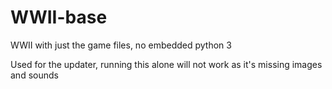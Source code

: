 # WWII-base
WWII with just the game files, no embedded python 3


Used for the updater, running this alone will not work as it's missing images and sounds
